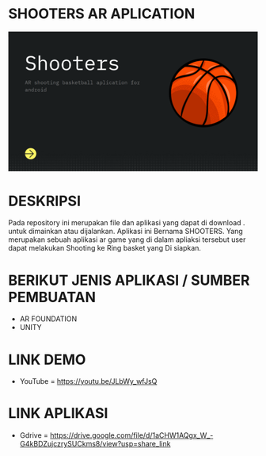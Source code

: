 # SHOOTERS AR APLICATION
![THUMNAIL ](./thumnail.png)
# DESKRIPSI 
  Pada repository ini merupakan file dan aplikasi yang dapat di download . untuk dimainkan atau dijalankan. Aplikasi ini Bernama SHOOTERS. Yang merupakan sebuah aplikasi ar game yang di dalam apliaksi tersebut user dapat melakukan Shooting ke Ring basket yang 
  Di siapkan.
  
# BERIKUT JENIS APLIKASI / SUMBER PEMBUATAN 
  -  AR FOUNDATION
  -  UNITY
  
# LINK DEMO 
 - YouTube  = https://youtu.be/JLbWy_wfJsQ
# LINK APLIKASI 
 - Gdrive = https://drive.google.com/file/d/1aCHW1AQgx_W_-G4kBDZujczrySUCkms8/view?usp=share_link
